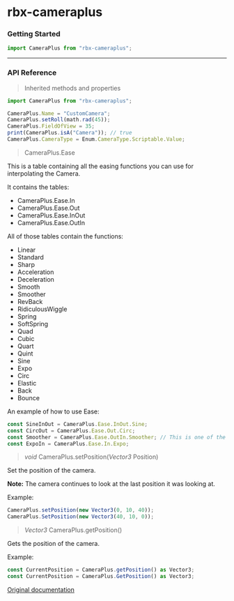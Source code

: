 # rbx-cameraplus

### Getting Started

```TypeScript
import CameraPlus from "rbx-cameraplus";
```

----

### API Reference

>Inherited methods and properties

```TypeScript
import CameraPlus from "rbx-cameraplus";

CameraPlus.Name = "CustomCamera";
CameraPlus.setRoll(math.rad(45));
CameraPlus.FieldOfView = 35;
print(CameraPlus.isA("Camera")); // true
CameraPlus.CameraType = Enum.CameraType.Scriptable.Value;
```

>CameraPlus.Ease

This is a table containing all the easing functions you can use for interpolating the Camera.

It contains the tables:

* CameraPlus.Ease.I<span></span>n
* CameraPlus.Ease.Out
* CameraPlus.Ease.InOut
* CameraPlus.Ease.OutIn

All of those tables contain the functions:

* Linear
* Standard
* Sharp
* Acceleration
* Deceleration
* Smooth
* Smoother
* RevBack
* RidiculousWiggle
* Spring
* SoftSpring
* Quad
* Cubic
* Quart
* Quint
* Sine
* Expo
* Circ
* Elastic
* Back
* Bounce

An example of how to use Ease:

```TypeScript
const SineInOut = CameraPlus.Ease.InOut.Sine;
const CircOut = CameraPlus.Ease.Out.Circ;
const Smoother = CameraPlus.Ease.OutIn.Smoother; // This is one of the functions that's the same no matter if it's In, InOut, Out, or OutIn.
const ExpoIn = CameraPlus.Ease.In.Expo;
```

> *void* CameraPlus.setPosition(*Vector3* Position)

Set the position of the camera.

**Note:** The camera continues to look at the last position it was looking at.

Example:

```TypeScript
CameraPlus.setPosition(new Vector3(0, 10, 40));
CameraPlus.SetPosition(new Vector3(40, 10, 0));
```

> *Vector3* CameraPlus.getPosition()

Gets the position of the camera.

Example:

```TypeScript
const CurrentPosition = CameraPlus.getPosition() as Vector3;
const CurrentPosition = CameraPlus.GetPosition() as Vector3;
```

[Original documentation](http://sleitnick.github.io/CameraPlus/reference.html)
